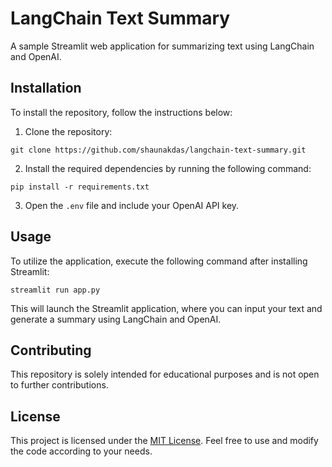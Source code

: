 # LangChain Text Summary

A sample Streamlit web application for summarizing text using LangChain and OpenAI.

## Installation

To install the repository, follow the instructions below:

1. Clone the repository:

```shell
git clone https://github.com/shaunakdas/langchain-text-summary.git
```

2. Install the required dependencies by running the following command:

```shell
pip install -r requirements.txt
```

3. Open the `.env` file and include your OpenAI API key.

## Usage

To utilize the application, execute the following command after installing Streamlit:

```shell
streamlit run app.py
```

This will launch the Streamlit application, where you can input your text and generate a summary using LangChain and OpenAI.

## Contributing

This repository is solely intended for educational purposes and is not open to further contributions.

## License

This project is licensed under the [MIT License](LICENSE). Feel free to use and modify the code according to your needs.
